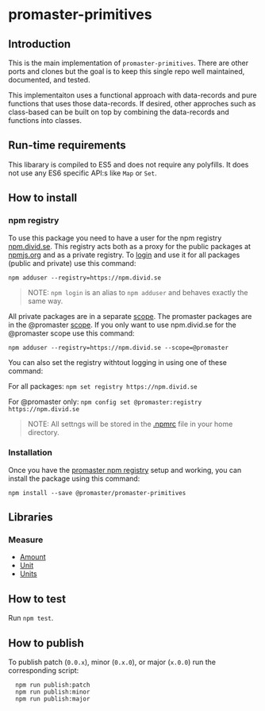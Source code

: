 # promaster-primitives

## Introduction

This is the main implementation of `promaster-primitives`. There are other ports and clones but the goal is to keep this single repo well maintained, documented, and tested.

This implementaiton uses a functional approach with data-records and pure functions that uses those data-records. If desired, other approches such as class-based can be built on top by combining the data-records and functions into classes.

## Run-time requirements

This libarary is compiled to ES5 and does not require any polyfills. It does not use any ES6 specific API:s like `Map` or `Set`.

## How to install

### npm registry

To use this package you need to have a user for the npm registry [npm.divid.se](https://npm.divid.se). This registry acts both as a proxy for the public packages at [npmjs.org](http://npmjs.org) and as a private registry. To [login](https://docs.npmjs.com/cli/adduser) and use it for all packages (public and private) use this command:

`npm adduser --registry=https://npm.divid.se`

> NOTE: `npm login` is an alias to `npm adduser` and behaves exactly the same way.

All private packages are in a separate [scope](https://docs.npmjs.com/misc/scope). The promaster packages are in the @promaster [scope](https://docs.npmjs.com/getting-started/scoped-packages). If you only want to use npm.divid.se for the @promaster scope use this command:

`npm adduser --registry=https://npm.divid.se --scope=@promaster`

You can also set the registry withtout logging in using one of these command:

For all packages: `npm set registry https://npm.divid.se`

For @promaster only: `npm config set @promaster:registry https://npm.divid.se`

> NOTE: All settngs will be stored in the [.npmrc](https://docs.npmjs.com/files/npmrc) file in your home directory.

### Installation

Once you have the [promaster npm registry](#npm-registry) setup and working, you can install the package using this command:

`npm install --save @promaster/promaster-primitives`

## Libraries

### Measure

* [Amount](./doc/measure/amount.md)
* [Unit](./doc/measure/unit.md)
* [Units](./doc/measure/units.md)

## How to test

Run `npm test`.

## How to publish

To publish patch (`0.0.x`), minor (`0.x.0`), or major (`x.0.0`) run the
corresponding script:

```
  npm run publish:patch
  npm run publish:minor
  npm run publish:major
```

